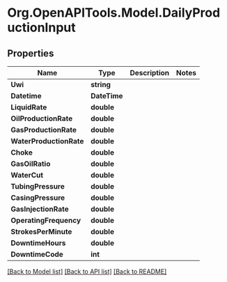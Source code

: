 # Org.OpenAPITools.Model.DailyProductionInput
## Properties

Name | Type | Description | Notes
------------ | ------------- | ------------- | -------------
**Uwi** | **string** |  | 
**Datetime** | **DateTime** |  | 
**LiquidRate** | **double** |  | 
**OilProductionRate** | **double** |  | 
**GasProductionRate** | **double** |  | 
**WaterProductionRate** | **double** |  | 
**Choke** | **double** |  | 
**GasOilRatio** | **double** |  | 
**WaterCut** | **double** |  | 
**TubingPressure** | **double** |  | 
**CasingPressure** | **double** |  | 
**GasInjectionRate** | **double** |  | 
**OperatingFrequency** | **double** |  | 
**StrokesPerMinute** | **double** |  | 
**DowntimeHours** | **double** |  | 
**DowntimeCode** | **int** |  | 

[[Back to Model list]](../README.md#documentation-for-models) [[Back to API list]](../README.md#documentation-for-api-endpoints) [[Back to README]](../README.md)

